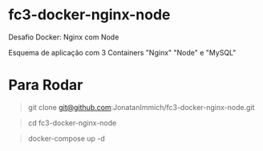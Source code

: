 # fc3-docker-nginx-node
Desafio Docker: Nginx com Node

Esquema de aplicação com 3 Containers "Nginx" "Node" e "MySQL"

# Para Rodar

> git clone git@github.com:JonatanImmich/fc3-docker-nginx-node.git

> cd fc3-docker-nginx-node

> docker-compose up -d 
